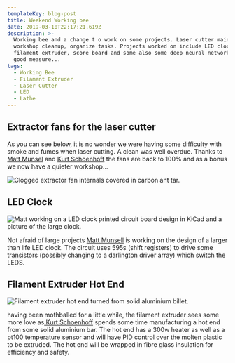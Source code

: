 ```yaml
---
templateKey: blog-post
title: Weekend Working bee
date: 2019-03-10T22:17:21.619Z
description: >-
  Working bee and a change t o work on some projects. Laser cutter maintenance,
  workshop cleanup, organize tasks. Projects worked on include LED clock,
  filament extruder, score board and some also some deep neural networks for
  good measure...
tags:
  - Working Bee
  - Filament Extruder
  - Laser Cutter
  - LED
  - Lathe
---
```

## Extractor fans for the laser cutter

As you can see below, it is no wonder we were having some difficulty with smoke and fumes when laser cutting. A clean was well overdue. Thanks to [Matt Munsel](https://themakers.org/bios/matthew-munsel/) and [Kurt Schoenhoff](https://themakers.org/bios/KurtSchoenhoff/) the fans are back to 100% and as a bonus we now have a quieter workshop...

![Clogged extractor fan internals covered in carbon ant tar.](/img/img_20190310_125652-collage-1-.jpg "YUK! These fans are really overdue for a clean.")

## LED Clock

![Matt working on a LED clock printed circuit board design in KiCad and a picture of the large clock.](/img/img_20190310_145443-collage.jpg "Matt working on his giant LED clock in KiCad.")

Not afraid of large projects [Matt Munsell](https://themakers.org/bios/matthew-munsel/) is working on the design of a larger than life LED clock. The circuit uses 595s (shift registers) to drive some transistors (possibly changing to a darlington driver array) which switch the LEDS.



## Filament Extruder Hot End

![Filament extruder hot end turned from solid aluminium billet.](/img/img_20190310_165622-collage.jpg "Aluminium hot end for the filament plastic recycler being manufactured and the finished product.")

having been mothballed for a little while, the filament extruder sees some more love as[ Kurt Schoenhoff](https://themakers.org/bios/KurtSchoenhoff/) spends some time manufacturing a hot end from some solid aluminium bar. The hot end has a 300w heater as well as a pt100 temperature sensor and will have PID control over the molten plastic to be extruded. The hot end will be wrapped in fibre glass insulation for efficiency and safety.
